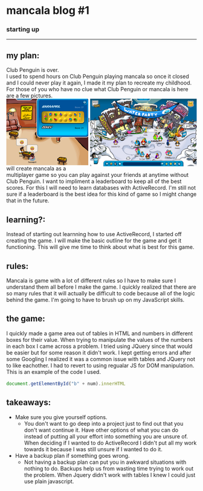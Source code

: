 # mancala blog #1
### starting up

---------------------------------------

## my plan: 
Club Penguin is over. <br>
I used to spend hours on Club Penguin playing mancala so once it closed and I could never play it again, I made it my plan to recreate my childhood. For those of you who have no clue what Club Penguin or mancala is here are a few pictures.<br>
<img src="../imgs/clubPenguin.png" width="56%" style="float:right">
<img src="../imgs/mancala.png" width="43%" style="float:left"><br>
<br>

I will create mancala as a multiplayer game so you can play against your friends
at anytime without Club Penguin. I want to impliment a leaderboard to keep all of
the best scores. For this I will need to learn databases with ActiveRecord. I'm
still not sure if a leaderboard is the best idea for this kind of game so I might
change that in the future.

## learning?:
Instead of starting out learnning how to use ActiveRecord, I started off creating the 
game. I will make the basic outline for the game and get it functioning. This will
give me time to think about what is best for this game.

## rules:
Mancala is game with a lot of different rules so I have to make sure I understand
them all before I make the game. I quickly realized that there are so many rules
that it will actually be difficult to code because all of the logic behind the game.
I'm going to have to brush up on my JavaScript skills. 

## the game:
I quickly made a game area out of tables in HTML and numbers in different boxes 
for their value. When trying to manipulate the values of the numbers in each box
I came across a problem. I tried using JQuery since that would be easier but for
some reason it didn't work. I kept getting errors and after some Googling I realized
it was a common issue with tables and JQuery not to like eachother. I had to revert
to using regualar JS for DOM manipulation. This is an example of the code I used.
```javascript
document.getElementById("b" + num).innerHTML
```

## takeaways:
* Make sure you give yourself options.
  * You don't want to go deep into a project just to find out that you don't want
   continue it. Have other options of what you can do instead of putting all your
   effort into something you are unsure of. When deciding if I wanted to do ActiveRecord
   I didn't put all my work towards it because I was still unsure if I wanted to do it.
* Have a backup plan if something goes wrong.
  * Not having a backup plan can put you in awkward situations with nothing to do.
    Backups help us from wasting time trying to work out the problem. When Jquery
    didn't work with tables I knew I could just use plain javascript.
